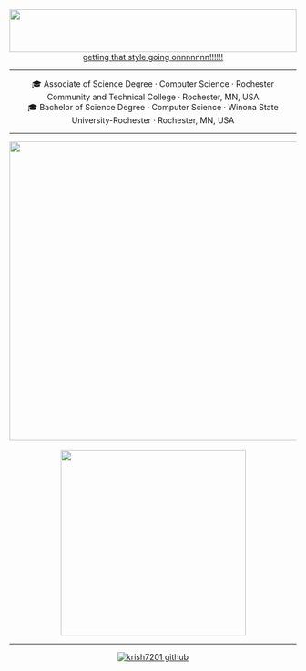 <div align="center"><img src="https://github.com/krish7201/krish7201/blob/main/title.svg" height="75px" width="100%"></div>
<div align="center">
  <a color="white" href="https://www.youtube.com/watch?v=FQSEhHh8WQc">getting that style going onnnnnnn!!!!!!</a>
  <hr>
</div>

<div align="center">
    🎓 Associate of Science Degree · Computer Science · Rochester Community and Technical College · Rochester, MN, USA
    <br>
    🎓 Bachelor of Science Degree · Computer Science · Winona State University-Rochester · Rochester, MN, USA
</div>
<hr>
<div align=center><a href="https://github.com/krish7201?tab=repositories"><img width=525 align="center" src="https://github-readme-stats.vercel.app/api?username=krish7201&bg_color=25282a&title_color=fff&text_color=fff&border_color=25282a&show_icons=true&icon_color=fff"/><br></a></div>
<br>
<div align=center><!--This guy did an amazing job making these widgets--><!--https://github.com/anuraghazra/github-readme-stats--><a href="https://github.com/krish7201?tab=repositories"><img width=325 align="center" src="https://github-readme-stats.vercel.app/api/top-langs/?username=krish7201&title_color=ffffff&text_color=ffffff&icon_color=61dafb&bg_color=25282a&langs_count=8&layout=compact&border_color=61dafb&hide_border=true"/><br></a></div>
<hr>
<div align="center"><a align="center" href="https://visitor-badge.glitch.me"> <img alt="krish7201 github" src="https://visitor-badge.glitch.me/badge?page_id=krish7201.visitor-badge&left_color=white&right_color=white&left_text=FELLAS!"></a></div>

